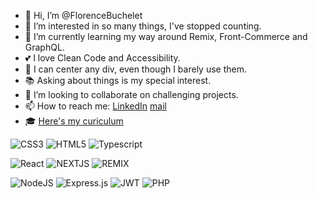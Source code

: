 - 👋 Hi, I’m @FlorenceBuchelet
- 👀 I’m interested in so many things, I've stopped counting.
- 🌱 I’m currently learning my way around Remix, Front-Commerce and GraphQL.
- 💕 I love Clean Code and Accessibility.
- 🎨 I can center any div, even though I barely use them.
- 📚 Asking about things is my special interest.
- 💞️ I’m looking to collaborate on challenging projects.
- 📫 How to reach me: [LinkedIn](https://www.linkedin.com/in/florence-buchelet-928a7a228/) [mail](florence.buchelet@gmail.com)
- 🎓 [Here's my curiculum](https://www.linkedin.com/feed/update/urn:li:activity:7145307258904604672/)

![CSS3](https://img.shields.io/badge/css3-%231572B6.svg?style=for-the-badge&logo=css3&logoColor=white) ![HTML5](https://img.shields.io/badge/html5-%23E34F26.svg?style=for-the-badge&logo=html5&logoColor=white) ![Typescript](https://img.shields.io/badge/TypeScript-007ACC?style=for-the-badge&logo=typescript&logoColor=white) 

![React](https://img.shields.io/badge/react-%2320232a.svg?style=for-the-badge&logo=react&logoColor=%2361DAFB) ![NEXTJS](https://img.shields.io/badge/next%20js-000000?style=for-the-badge&logo=nextdotjs&logoColor=white) ![REMIX](https://img.shields.io/badge/remix-000000?style=for-the-badge&logo=remix&logoColor=white)

![NodeJS](https://img.shields.io/badge/node.js-6DA55F?style=for-the-badge&logo=node.js&logoColor=white) ![Express.js](https://img.shields.io/badge/express.js-%23404d59.svg?style=for-the-badge&logo=express&logoColor=%2361DAFB) ![JWT](https://img.shields.io/badge/JWT-black?style=for-the-badge&logo=JSON%20web%20tokens) ![PHP](https://img.shields.io/badge/php-%23777BB4.svg?style=for-the-badge&logo=php&logoColor=white) 
